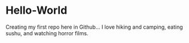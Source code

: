 # Hello-World
Creating my first repo here in Github... 
I love hiking and camping, eating sushu, and watching horror films.
